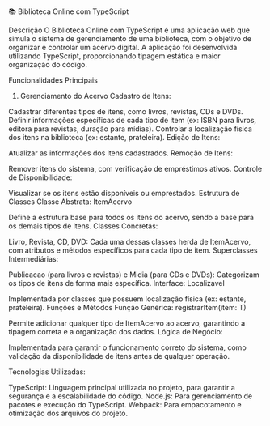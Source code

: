 📚 Biblioteca Online com TypeScript

Descrição
O Biblioteca Online com TypeScript é uma aplicação web que simula o sistema de gerenciamento de uma biblioteca, com o objetivo de organizar e controlar um acervo digital. A aplicação foi desenvolvida utilizando TypeScript, proporcionando tipagem estática e maior organização do código.

Funcionalidades Principais
1. Gerenciamento do Acervo
Cadastro de Itens:

Cadastrar diferentes tipos de itens, como livros, revistas, CDs e DVDs.
Definir informações específicas de cada tipo de item (ex: ISBN para livros, editora para revistas, duração para mídias).
Controlar a localização física dos itens na biblioteca (ex: estante, prateleira).
Edição de Itens:

Atualizar as informações dos itens cadastrados.
Remoção de Itens:

Remover itens do sistema, com verificação de empréstimos ativos.
Controle de Disponibilidade:

Visualizar se os itens estão disponíveis ou emprestados.
Estrutura de Classes
Classe Abstrata: ItemAcervo

Define a estrutura base para todos os itens do acervo, sendo a base para os demais tipos de itens.
Classes Concretas:

Livro, Revista, CD, DVD:
Cada uma dessas classes herda de ItemAcervo, com atributos e métodos específicos para cada tipo de item.
Superclasses Intermediárias:

Publicacao (para livros e revistas) e Midia (para CDs e DVDs):
Categorizam os tipos de itens de forma mais específica.
Interface: Localizavel

Implementada por classes que possuem localização física (ex: estante, prateleira).
Funções e Métodos
Função Genérica: registrarItem<T extends ItemAcervo>(item: T)

Permite adicionar qualquer tipo de ItemAcervo ao acervo, garantindo a tipagem correta e a organização dos dados.
Lógica de Negócio:

Implementada para garantir o funcionamento correto do sistema, como validação da disponibilidade de itens antes de qualquer operação.

Tecnologias Utilizadas:

TypeScript: Linguagem principal utilizada no projeto, para garantir a segurança e a escalabilidade do código.
Node.js: Para gerenciamento de pacotes e execução do TypeScript.
Webpack: Para empacotamento e otimização dos arquivos do projeto.
